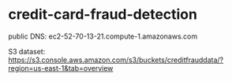 # credit-card-fraud-detection

public DNS: ec2-52-70-13-21.compute-1.amazonaws.com

S3 dataset: https://s3.console.aws.amazon.com/s3/buckets/creditfrauddata/?region=us-east-1&tab=overview
